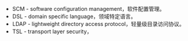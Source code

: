 
- SCM - software configuration management，软件配置管理。
- DSL - domain specific language，领域特定语言。
- LDAP - lightweight directory access protocol，轻量级目录访问协议。
- TSL - transport layer security，
